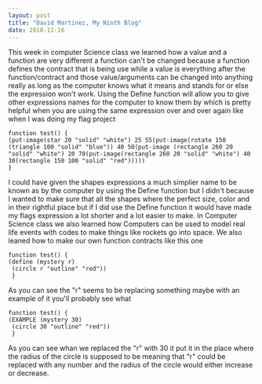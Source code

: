 ```yaml
---
layout: post
title: "David Martinez, My Ninth Blog"
date: 2018-11-16
---
```


This week in computer Science class we learned how a value and a function are very different a function can't be changed because a function defines the contract that is being use while a value is everything after the function/contract and those value/arguments can be changed into anything really as long as the computer knows what it means and stands for or else the expression won't work. Using the Define function will allow you to give other expressions names for the computer to know them by which is pretty helpful when you are using the same expression over and over again like when I was doing my flag project 
```Racket 
function test() {
(put-image(star 20 "solid" "white") 25 55(put-image(rotate 150 (triangle 100 "solid" "blue")) 40 50(put-image (rectangle 260 20 "solid" "white") 20 70(put-image(rectangle 260 20 "solid" "white") 40 30(rectangle 150 100 "solid" "red")))))
}
``` 
I could have given the shapes expressions a much simplier name to be known as by the computer by using the Define function but I didn't because I wanted to make sure that all the shapes where the perfect size, color and in their rightful place but if I did use the Define function it would have made my flags expression a lot shorter and a lot easier to make. In Computer Science class we also learned how Computers can be used to model real life events with codes to make things like rockets go into space. We also leaned how to make our own function contracts like this one
```Racket 
function test() {
(define (mystery r)
 (circle r "outline" "red")) 
 }
``` 
As you can see the "r" seems to be replacing something maybe with an example of it you'll probably see what
```Racket 
function test() {
(EXAMPLE (mystery 30)
 (circle 30 "outline" "red"))
 }
``` 
As you can see whan we replaced the "r" with 30 it put it in the place where the radius of the circle is supposed to be meaning that "r" could be replaced with any number and the radius of the circle would either increase or decrease.
